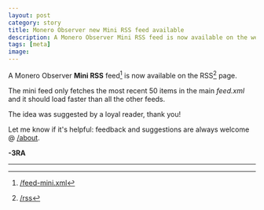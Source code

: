 ```yaml
---
layout: post
category: story
title: Monero Observer new Mini RSS feed available
description: A Monero Observer Mini RSS feed is now available on the website.
tags: [meta]
image: 
---
```


A Monero Observer **Mini RSS** feed[^1] is now available on the RSS[^2] page. 

The mini feed only fetches the most recent 50 items in the main *feed.xml* and it should load faster than all the other feeds.

The idea was suggested by a loyal reader, thank you!

Let me know if it's helpful: feedback and suggestions are always welcome @ [/about](/about).

**-3RA**

---

[^1]: [/feed-mini.xml](/feed-mini.xml)
[^2]: [/rss](/rss)
